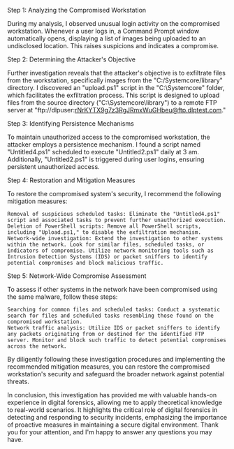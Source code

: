 Step 1: Analyzing the Compromised Workstation

During my analysis, I observed unusual login activity on the compromised workstation. Whenever a user logs in, a Command Prompt window automatically opens, displaying a list of images being uploaded to an undisclosed location. This raises suspicions and indicates a compromise.

Step 2: Determining the Attacker's Objective

Further investigation reveals that the attacker's objective is to exfiltrate files from the workstation, specifically images from the "C:/Systemcore/library" directory. I discovered an "upload.ps1" script in the "C:\Systemcore" folder, which facilitates the exfiltration process. This script is designed to upload files from the source directory ("C:\Systemcore\library") to a remote FTP server at "ftp://dlpuser:rNrKYTX9g7z3RgJRmxWuGHbeu@ftp.dlptest.com."

Step 3: Identifying Persistence Mechanisms

To maintain unauthorized access to the compromised workstation, the attacker employs a persistence mechanism. I found a script named "Untitled4.ps1" scheduled to execute "Untitled2.ps1" daily at 3 am. Additionally, "Untitled2.ps1" is triggered during user logins, ensuring persistent unauthorized access.

Step 4: Restoration and Mitigation Measures

To restore the compromised system's security, I recommend the following mitigation measures:

    Removal of suspicious scheduled tasks: Eliminate the "Untitled4.ps1" script and associated tasks to prevent further unauthorized execution.
    Deletion of PowerShell scripts: Remove all PowerShell scripts, including "Upload.ps1," to disable the exfiltration mechanism.
    Network-wide investigation: Extend the investigation to other systems within the network. Look for similar files, scheduled tasks, or indicators of compromise. Utilize network monitoring tools such as Intrusion Detection Systems (IDS) or packet sniffers to identify potential compromises and block malicious traffic.

Step 5: Network-Wide Compromise Assessment

To assess if other systems in the network have been compromised using the same malware, follow these steps:

    Searching for common files and scheduled tasks: Conduct a systematic search for files and scheduled tasks resembling those found on the compromised workstation.
    Network traffic analysis: Utilize IDS or packet sniffers to identify any packets originating from or destined for the identified FTP server. Monitor and block such traffic to detect potential compromises across the network.

By diligently following these investigation procedures and implementing the recommended mitigation measures, you can restore the compromised workstation's security and safeguard the broader network against potential threats.

In conclusion, this investigation has provided me with valuable hands-on experience in digital forensics, allowing me to apply theoretical knowledge to real-world scenarios. It highlights the critical role of digital forensics in detecting and responding to security incidents, emphasizing the importance of proactive measures in maintaining a secure digital environment. Thank you for your attention, and I'm happy to answer any questions you may have.
